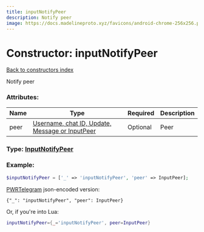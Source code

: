 ```yaml
---
title: inputNotifyPeer
description: Notify peer
image: https://docs.madelineproto.xyz/favicons/android-chrome-256x256.png
---
```

# Constructor: inputNotifyPeer  
[Back to constructors index](index.md)



Notify peer

### Attributes:

| Name     |    Type       | Required | Description |
|----------|---------------|----------|-------------|
|peer|[Username, chat ID, Update, Message or InputPeer](../types/InputPeer.md) | Optional|Peer|



### Type: [InputNotifyPeer](../types/InputNotifyPeer.md)


### Example:

```php
$inputNotifyPeer = ['_' => 'inputNotifyPeer', 'peer' => InputPeer];
```  

[PWRTelegram](https://pwrtelegram.xyz) json-encoded version:

```
{"_": "inputNotifyPeer", "peer": InputPeer}
```


Or, if you're into Lua:

```lua
inputNotifyPeer={_='inputNotifyPeer', peer=InputPeer}

```


